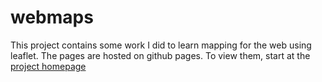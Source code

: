 # webmaps
This project contains some work I did to learn mapping for the web using leaflet.
The pages are hosted on github pages. To view them, start at the [project homepage](https://davidthaler.github.io/webmaps)
